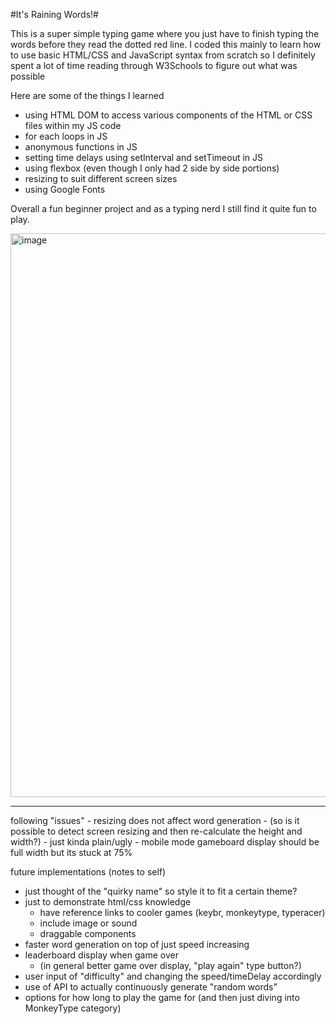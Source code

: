 #It's Raining Words!#

This is a super simple typing game where you just have to finish typing the words before they read the dotted red line. 
I coded this mainly to learn how to use basic HTML/CSS and JavaScript syntax from scratch so I definitely spent a lot of time reading through W3Schools to figure out what was possible

Here are some of the things I learned
- using HTML DOM to access various components of the HTML or CSS files within my JS code
- for each loops in JS
- anonymous functions in JS
- setting time delays using setInterval and setTimeout in JS
- using flexbox (even though I only had 2 side by side portions)
- resizing to suit different screen sizes
- using Google Fonts

Overall a fun beginner project and as a typing nerd I still find it quite fun to play.

<img width="902" alt="image" src="https://github.com/kkatherineliu/typing-game/assets/80860203/caa8ed42-c981-42ad-9b68-d88dc9d95f50">

<hr>
following "issues"
- resizing does not affect word generation 
    - (so is it possible to detect screen resizing and then re-calculate the height and width?)
- just kinda plain/ugly 
- mobile mode gameboard display should be full width but its stuck at 75%

future implementations (notes to self)
- just thought of the "quirky name" so style it to fit a certain theme?
- just to demonstrate html/css knowledge
    - have reference links to cooler games (keybr, monkeytype, typeracer)
    - include image or sound
    - draggable components
- faster word generation on top of just speed increasing
- leaderboard display when game over 
    - (in general better game over display, "play again" type button?)
- user input of "difficulty" and changing the speed/timeDelay accordingly
- use of API to actually continuously generate "random words"
- options for how long to play the game for (and then just diving into MonkeyType category)
